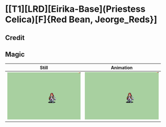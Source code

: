 # [\[T1\]\[LRD\]\[Eirika-Base\]\(Priestess Celica\)\[F\]{Red Bean, Jeorge_Reds}]

## Credit


	
## Magic

| Still | Animation |
| :---: | :-------: |
| ![Magic still](./Magic_000.png) | ![Magic animation](./Magic.gif) |
